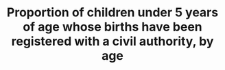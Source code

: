 ---
actual_indicator_available: Percent of US births registered in all 50 states and the
  District of Columbia
actual_indicator_available_description: Percent of annual births occurring in the
  United states to residents and non-residents registered by a vital statistics jurisdiction
comments_and_limitations: Births are registered by state vital registration systems.  Reported
  births are based on 100% of all birth certificates registered in all states and
  the District of Columbia. It is estimated that more than 99 percent of births occurring
  in the US are registered based on previous results of a national test of birth-registration
  completneness according to place of delivery and race.
data_non_statistical: false
date_of_national_source_publication: September, 2017
goal_meta_link: http://unstats.un.org/sdgs/files/metadata-compilation/Metadata-Goal-16.pdf
goal_meta_link_page: 31
graph: longitudinal
graph_status_notes: Posted
graph_title: Percent of US births registered in all 50 states and the District of
  Columbia
graph_type: line
graph_type_description: Line graph
has_metadata: true
indicator: 16.9.1
indicator_definition: 'From UNICEF:  This indicator provides the proportion of children
  under the age of five whose births are reported as being registered with the relevant
  national civil authorities. It is calculated by dividing the number of children
  under the age of five whose births are reported as being registered with the relevant
  national civil authorities by the total number of children under the age of five
  in the population.  From Goal 16 TST Working Group: The indicator is calculated
  as the number of children whose births have been registered with a civil authority
  divided by the total number of children.  From UNFPA: Percentage of births that
  are registered within a certain period of time after birth (one month, one year,
  five years of age) in a civil registration and vital statistics system or from household
  surveys.'
indicator_name: Proportion of children under 5 years of age whose births have been
  registered with a civil authority, by age
indicator_variable: pct_regbirth
layout: indicator
method_of_computation: 'From UNFPA:  Number of births registered within a given period
  of time after birth (a month, a year, 0-4 years) in a given calendar year / Total
  number of births in a given calendar year  Method of measurement: data should be
  available and could be obtained from civil registration and vital statistics systems.
  Civil registration administrative data could be linked to estimates of the expected
  number of newborns. In countries with deficient CRVS systems, data is collected
  via household surveys (DHS and MICS). Questions are asked about registration status
  of children born in the five years preceding the data of the survey. The numerator
  of this indicator includes children whose birth certificate was seen by the interviewer
  or whose mother or care-taker says the birth has been registered. Data are also
  often presented for other age groups such as infants or children under 5 years of
  age. Method of estimation: currently UNICEF produces and publish estimates of birth
  registration for children under five using both CRVS and household surveys data.
  Alternative data sources to be considered are the United Nations Demographic Yearbook
  and the World Population Prospects produced by UNPD-DESA. A new methodology and
  set of procedures need to be put in place to produce the desired estimate of birth
  registration for under one year of age (see justifications below).'
periodicity: Annual
permalink: /16-9-1/
published: true
rationale_interpretation: "From UNICEF: \n Registering children at birth is the first\
  \ step in securing their recognition before the law, safeguarding their rights,\
  \ and ensuring that any violation of these rights does not go unnoticed. \nChildren\
  \ without official identification documents may be denied health care or education.\
  \ Later in life, the lack of such documentation can mean that a child may enter\
  \ into marriage or the labour market, or be conscripted into the armed forces, before\
  \ the legal age. In adulthood, birth certificates may be required to obtain social\
  \ assistance or a job in the formal sector, to buy or prove the right to inherit\
  \ property, to vote and to obtain a passport. \n\n From Goal 16 TST Working Group:\
  \ \nArticle 7 of the Convention on the Rights of the Child (CRC) provides that all\
  \ children should be registered immediately after birth and have the right from\
  \ birth to a name and the right to acquire a nationality. Article 8 CRC further\
  \ provides that, where a child is illegally deprived of some or all of the elements\
  \ of his or her identity, States Parties shall provide appropriate assistance and\
  \ protection, with a view to re-establishing speedily his or her identity. This\
  \ indicator is therefore measured for all children, defined as persons under the\
  \ age of 18. \nWhere births are not registered, children may be unable to obtain\
  \ a birth certificate, which can result in denial of access to public services including\
  \ education, health and social services, despite the human rights obligations of\
  \ States to provide these without discrimination. Lack of registration may also\
  \ result in early marriage or early entry to the labour market, before the child\
  \ has reached the minimum legal age. Registering children at birth is the first\
  \ step in securing their recognition before the law, safeguarding their rights,\
  \ and ensuring that any violation of these rights does not go unnoticed."
reporting_status: complete
scheduled_update_by_national_source: September, 2018
sdg_goal: 16
source_active_1: true
source_agency_staff_email_1: ambranum@cdc.gov
source_agency_staff_name_1: Reproductive Health Statistics, Division of Vital Statistics,
  National Center for Health Statistics
source_agency_survey_dataset_1: National Center for Health Statistics/Final natality
  data
source_notes_1: null
source_title_1: null
source_url_1: http://www.cdc.gov/nchs/data_access/vitalstatsonline.htm
target: By 2030, provide legal identity for all, including birth registration.
target_id: '16.9'
time_period: 2007-2016
title: Proportion of children under 5 years of age whose births have been registered
  with a civil authority, by age
un_custodial_agency: UNSD, UNICEF  (Partnering Agencies:UNFPA, DESA Population Division)
un_designated_tier: '1'
us_method_of_computation: Estimated percent of births registered by all 50 states
  and the District of Columbia.
variable_description: null
variable_notes: null
---